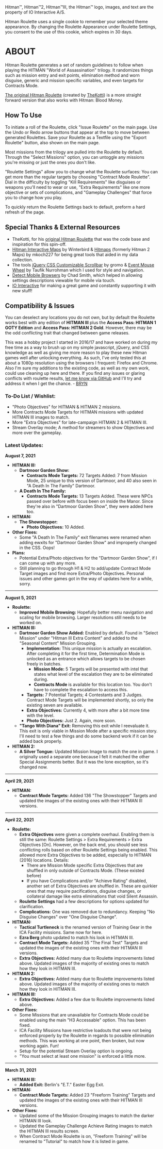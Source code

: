 Hitman™, Hitman™2, Hitman™III, the Hitman™ logo, images, and text are the property of IO Interactive A/S.

Hitman Roulette uses a single cookie to remember your selected theme appearance. By changing the Roulette Appearance under Roulette Settings, you consent to the use of this cookie, which expires in 30 days.

# ABOUT

Hitman Roulette generates a set of random guidelines to follow when playing the HITMAN "World of Assassination" trilogy. It randomizes things such as mission entry and exit points, elimination method and worn disguise, generic and mission specific variables, and even targets for Contracts Mode.

[The original Hitman Roulette](https://thekotti.github.io/about.html) (created by [TheKotti](https://twitter.com/TheKotti)) is a more straight forward version that also works with Hitman: Blood Money.

## How To Use

To initiate a roll of the Roulette, click "Issue Roulette" on the main page. Use the Undo or Redo arrow buttons that appear at the top to move between generated Roulettes. Save your Roulette as a Textfile using the "Export Roulette" button, also shown on the main page.

Most missions from the trilogy are pulled into the Roulette by default. Through the "Select Missions" option, you can untoggle any missions you're missing or just the ones you don't like.

"Roulette Settings" allow you to change what the Roulette surfaces: You can get more than the regular targets by choosing "Contract Mode Roulette". Dial in the difficulty by toggling "Kill Requirements" like disguises or weapons you'll need to wear or use, "Extra Requirements" like one more objective or sets of complications, and "Gameplay Challenges" that force you to change how you play.

To quickly return the Roulette Settings back to default, preform a hard refresh of the page.

## Special Thanks & External Resources
* TheKotti, for his [original Hitman Roulette](https://thekotti.github.io/about.html) that was the code base and inspiration for this spin-off.
* [Hitman Interactive Maps](http://hitmanmaps.com/) by Winterbird & [Hitmaps](https://www.hitmaps.com/) (formerly Hitman 2 Maps) by mkoch227 for being great tools that aided in my data collection.
* The tools [jQuery CSS Customizable Scrollbar](https://github.com/gromo/jquery.scrollbar) by gromo & [Event Mouse Wheel](https://www.dte.web.id/2013/02/event-mouse-wheel.html) by Taufik Nurrohman which I used for style and navigation.
* [Detect Mobile Browsers](http://detectmobilebrowsers.com/) by Chad Smith, which helped in allowing settings descriptions viewable for mobile via touch.
* [IO Interactive](https://www.ioi.dk/) for making a great game and constantly supporting it with new stuff!

## Compatibility & Issues

You can deselect any locations you do not own, but by default the Roulette works best with any edition of **HITMAN III** plus the **Access Pass: HITMAN 1 GOTY Edition** and **Access Pass: HITMAN 2 Gold**. However, there may be the odd conflicting trait that changed between game releases.

This was a hobby project I started in 2016/17 and have worked on during my free time as a way to brush up on my simple javascript, jQuery, and CSS knowledge as well as giving me more reason to play these new Hitman games well after unlocking everything. As such, I've only tested this at about a 1080p resolution using the browsers I frequent: Firefox and Chrome. Also I'm sure my additions to the existing code, as well as my own work, could use cleaning up here and there. If you find any issues or glaring conflicts with roulette results, [let me know via GitHub](https://github.com/BRYN4444/HitmanRoulette/issues) and I'll try and address it when I get the chance. - [BRYN](http://bryn.info/)

### To-Do List / Wishlist:
* "Photo Objectives" for HITMAN & HITMAN 2 missions.
* More Contracts Mode Targets for HITMAN missions with updated HITMAN III images to match.
* More "Extra Objectives" for late-campaign HITMAN 2 & HITMAN III.
* Stream Overlay mode; A method for streamers to show Objectives and more over the gameplay.

### Latest Updates:

**August 7, 2021**
* **HITMAN III:**
  * **Dartmoor Garden Show:**
    * **Contracts Mode Targets:** 72 Targets Added: 7 from Mission Mode, 25 unique to this version of Dartmoor, and 40 also seen in "A Death In The Family" Dartmoor.
  * **A Death In The Family:**
    * **Contracts Mode Targets:** 13 Targets Added. These were NPCs passed over before with focus been on inside the Manor. Since they're also in "Dartmoor Garden Show", they were added here too.
* **HITMAN:**
  * **The Showstopper:**
    * **Photo Objectives:** 10 Added.
* **Other Fixes:**
  * Some "A Death In The Family" exit filenames were renamed when adding ewxits for "Dartmoor Garden Show" and improperly changed in the CSS. Oops!
* **Plans:**
  * Potential Extra/Photo objectives for the "Dartmoor Garden Show", if I can come up with any more.
  * Still planning to go through H1 & H2 to add/update Contract Mode Target images and find more Extra/Photo Objectives. Personal issues and other games got in the way of updates here for a while, sorry.

---

**August 5, 2021**
* **Roulette:**
  * **Improved Mobile Browsing:** Hopefully better menu navigation and scaling for mobile browsing. Larger resolutions still needs to be worked on.
* **HITMAN III:**
  * **Dartmoor Garden Show Added:** Enabled by default. Found in "Select Mission" under "Hitman III Extra Content" and added to the "Seasonal Content" Mission Grouping.
    * **Implementation:** This unique mission is actually an escalation. After completing it for the first time, Determination Mode is unlocked as an entrance which allows targets to be chosen freely in batches.
		* **Mission Mode:** 5 Targets will be presented with intel that states what level of the escalation they are to be eliminated during.
		* **Contracts Mode** is available for this location too. You don't have to complete the escalation to access this.
    * **Targets:** 7 Potential Targets; 4 Contestants and 3 Judges. Contract Mode Targets will be implemented shortly, so only the existing seven are available.
	* **Extra Objectives:** Currently 4, with more after a bit more time with the level.
	* **Photo Objectives:** Just 2. Again, more soon.
  * **"Tango With Diana" Exit:** Removing this exit while I reevaluate it. This exit is only viable in Mission Mode after a specific mission story. I'll need to test a few things and do some backend work if it can be added back properly.
* **HITMAN 2:**
  * **A Silver Tongue:** Updated Mission Image to match the one in game. I originally used a separate one because I felt it matched the other Special Assignments better. But it was the lone exception, so it's changed now.

---

**April 29, 2021**
* **HITMAN:**
  * **Contract Mode Targets:** Added 136 "The Showstopper" Targets and updated the images of the existing ones with their HITMAN III versions.

---

**April 22, 2021**
* **Roulette:**
  * **Extra Objectives** were given a complete overhaul. Enabling them is still the same: Roulette Settings > Extra Requirements > Extra Objectives [On]. However, on the back end, you should see less conflicting rolls based on other Roulette Settings being enabled. This allowed more Extra Objectives to be added, especially to HITMAN (2016) locations. Details:
    * There are Mission Mode specific Extra Objectives that are shuffled in only outside of Contracts Mode. (These existed before)
    * If you have Complications and/or "Achieve Rating" disabled, another set of Extra Objectives are shuffled in. These are quirkier ones that may require pacifications, disguise changes, or collateral damage like extra eliminations that void Silent Assassin.
  * **Roulette Settings** had a few descriptions for options updated for clarification.
  * **Complications:** One was removed due to redundancy. Keeping "No Disguise Changes" over "One Disguise Change".
* **HITMAN:**
  * **Tactical Turtleneck** is the renamed version of Training Gear in the ICA Facility missions. Same now for here.
  * **Ezra Berg** photo updated to match his look in HITMAN III.
  * **Contract Mode Targets:** Added 35 "The Final Test" Targets and updated the images of the existing ones with their HITMAN III versions.
  * **Extra Objectives:** Added many due to Roulette improvements listed above. Updated images of the majority of existing ones to match how they look in HITMAN III.
* **HITMAN 2:**
  * **Extra Objectives:** Added many due to Roulette improvements listed above. Updated images of the majority of existing ones to match how they look in HITMAN III.
* **HITMAN III:**
  * **Extra Objectives:** Added a few due to Roulette improvements listed above.
* **Other Fixes:**
  * Some Missions that are unavailable for Contracts Mode could be enabled using the main "H3 Accessable" option. This has been fixed.
  * ICA Facility Missions have restrictive loadouts that were not being enforced properly by the Roulette in regards to possible elimination methods. This was working at one point, then broken, but now working again. Fun!
  * Setup for the potential Stream Overlay option is ongoing.
  * "You must select at least one mission" is enforced a little more.

---

**March 31, 2021**
* **HITMAN III:**
  * **Added Exit:** Berlin's "E.T." Easter Egg Exit.
* **HITMAN:**
  * **Contract Mode Targets:** Added 23 "Freeform Training" Targets and updated the images of the existing ones with their HITMAN III versions.
* **Other Fixes:**
  * Updated some of the Mission Grouping images to match the darker HITMAN III look.
  * Updated the Gameplay Challenge Achieve Rating images to match the HITMAN III results screen.
  * When Contract Mode Roulette is on, "Freeform Training" will be renamed to "Tutorial" to match how it is listed in game.